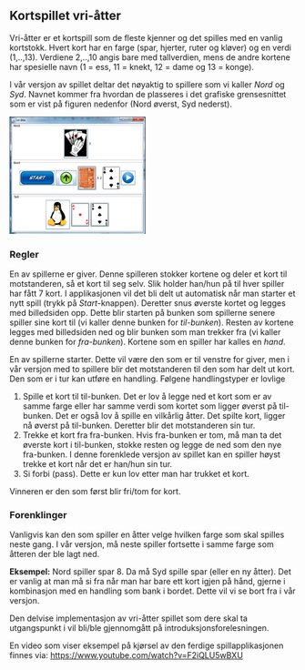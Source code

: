 ## Kortspillet vri-åtter

Vri-åtter er et kortspill som de fleste kjenner og det spilles med en vanlig kortstokk. Hvert kort har en farge (spar, hjerter, ruter og kløver) og en verdi (1,..,13). Verdiene 2,..,10 angis bare med tallverdien, mens de andre kortene har spesielle navn (1 = ess, 11 = knekt, 12 = dame og 13 = konge).

I vår versjon av spillet deltar det nøyaktig to spillere som vi kaller *Nord* og *Syd*. Navnet kommer fra hvordan de plasseres i det grafiske grensesnittet som er vist på figuren nedenfor (Nord øverst, Syd nederst).  

![](assets/markdown-img-paste-20210916151224467.png)

### Regler

En av spillerne er giver. Denne spilleren stokker kortene og deler et kort til motstanderen, så et kort til seg selv. Slik holder han/hun på til hver spiller har fått 7 kort. I applikasjonen vil det bli delt ut automatisk når man starter et nytt spill (trykk på *Start*-knappen). Deretter snus øverste kortet og legges med billedsiden opp. Dette blir starten på bunken som spillerne senere spiller sine kort til (vi kaller denne bunken for *til-bunken*). Resten av kortene legges med billedsiden ned og blir bunken som man trekker fra (vi kaller denne bunken for *fra-bunken*). Kortene som en spiller har kalles en *hand*.

En av spillerne starter. Dette vil være den som er til venstre for giver, men i vår versjon med to spillere blir det motstanderen til den som har delt ut kort. Den som er i tur kan utføre en handling. Følgene handlingstyper er lovlige

1.	Spille et kort til til-bunken. Det er lov å legge ned et kort som er av samme farge eller har samme verdi som kortet som ligger øverst på til-bunken. Det er også lov å spille en vilkårlig åtter. Det spilte kort, ligger nå øverst på til-bunken. Deretter blir det motstanderen sin tur.
2.	Trekke et kort fra fra-bunken. Hvis fra-bunken er tom, må man ta det øverste kort i til-bunken, stokke resten og legge de ned som den nye fra-bunken. I denne forenklede versjon av spillet kan en spiller høyst trekke et kort når det er han/hun sin tur.
3.	Si forbi (pass). Dette er kun lov etter man har trukket et kort.


Vinneren er den som først blir fri/tom for kort.

### Forenklinger

Vanligvis kan den som spiller en åtter velge hvilken farge som skal spilles neste gang. I vår versjon, må neste spiller fortsette i samme farge som åtteren der ble lagt ned.

**Eksempel:** Nord spiller spar 8. Da må Syd spille spar (eller en ny åtter). Det  er vanlig at man må si fra når man har bare ett kort igjen på hånd, gjerne i kombinasjon med en handling som bank i bordet. Dette vil vi se bort fra i vår versjon.  

Den delvise implementasjon av vri-åtter spillet som dere skal ta utgangspunkt i vil bli/ble gjennomgått på introduksjonsforelesningen.

En video som viser eksempel på kjørsel av den ferdige spillapplikasjonen finnes via: https://www.youtube.com/watch?v=F2iQLU5wBXU
